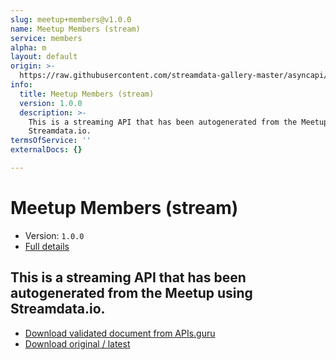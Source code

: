 ```yaml
---
slug: meetup+members@v1.0.0
name: Meetup Members (stream)
service: members
alpha: m
layout: default
origin: >-
  https://raw.githubusercontent.com/streamdata-gallery-master/asyncapi/master/_listings/meetup/meetup-members-stream-async.md
info:
  title: Meetup Members (stream)
  version: 1.0.0
  description: >-
    This is a streaming API that has been autogenerated from the Meetup using
    Streamdata.io.
termsOfService: ''
externalDocs: {}

---
```

# Meetup Members (stream)

* Version: `1.0.0`
* [Full details](../html/meetup+members@v1.0.0.html)



## This is a streaming API that has been autogenerated from the Meetup using Streamdata.io.



* [Download validated document from APIs.guru](https://raw.githubusercontent.com/APIs-guru/asyncapi-directory/master/docs/APIs/meetup%2Bmembers%40v1.0.0.yaml)
* [Download original / latest](https://raw.githubusercontent.com/streamdata-gallery-master/asyncapi/master/_listings/meetup/meetup-members-stream-async.md)

<script type="application/ld+json">
{
  "@context": "http://schema.org/",
  "@type": "WebAPI",
  "description": "This is a streaming API that has been autogenerated from the Meetup using Streamdata.io.",
  "documentation": "",

  "name": "Meetup Members (stream)"
}
</script>
